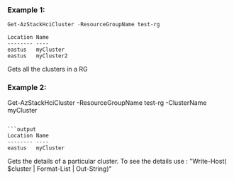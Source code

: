 ### Example 1: 
```powershell
Get-AzStackHciCluster -ResourceGroupName test-rg
```

```output
Location Name
-------- ----
eastus   myCluster
eastus   myCluster2
```

Gets all the clusters in a RG 

### Example 2: 
Get-AzStackHciCluster -ResourceGroupName test-rg -ClusterName myCluster
```

```output
Location Name
-------- ----
eastus   myCluster
```

Gets the details of a particular cluster. To see the details use : "Write-Host( $cluster | Format-List | Out-String)"

